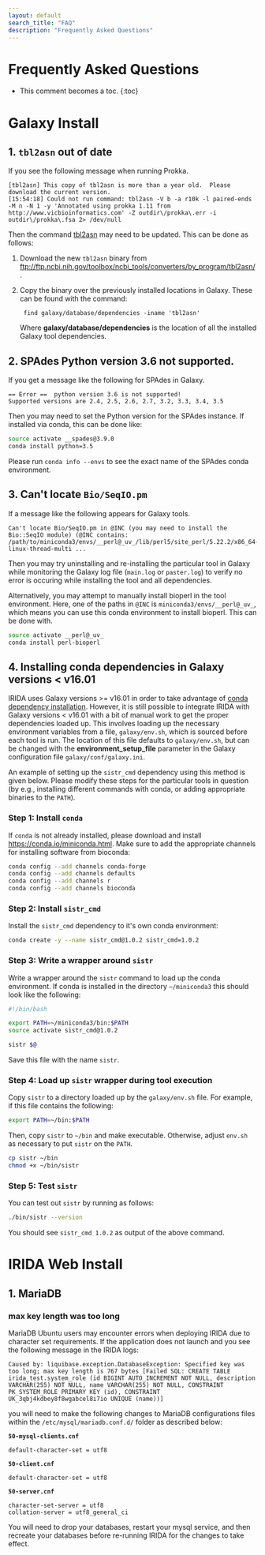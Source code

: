 ```yaml
---
layout: default
search_title: "FAQ"
description: "Frequently Asked Questions"
---
```


# Frequently Asked Questions

* This comment becomes a toc.
{:toc}

# Galaxy Install

## 1. `tbl2asn` out of date

If you see the following message when running Prokka.

```
[tbl2asn] This copy of tbl2asn is more than a year old.  Please download the current version.
[15:54:18] Could not run command: tbl2asn -V b -a r10k -l paired-ends -M n -N 1 -y 'Annotated using prokka 1.11 from http://www.vicbioinformatics.com' -Z outdir\/prokka\.err -i outdir\/prokka\.fsa 2> /dev/null
```

Then the command [tbl2asn](//www.ncbi.nlm.nih.gov/genbank/tbl2asn2/) may need to be updated.  This can be done as follows:

1. Download the new `tbl2asn` binary from <ftp://ftp.ncbi.nih.gov/toolbox/ncbi_tools/converters/by_program/tbl2asn/>.
2. Copy the binary over the previously installed locations in Galaxy.  These can be found with the command:

        find galaxy/database/dependencies -iname 'tbl2asn'

    Where **galaxy/database/dependencies** is the location of all the installed Galaxy tool dependencies.

## 2. SPAdes Python version 3.6 not supported.

If you get a message like the following for SPAdes in Galaxy.

```
== Error ==  python version 3.6 is not supported!
Supported versions are 2.4, 2.5, 2.6, 2.7, 3.2, 3.3, 3.4, 3.5
```

Then you may need to set the Python version for the SPAdes instance.  If installed via conda, this can be done like:

```bash
source activate __spades@3.9.0
conda install python=3.5
```

Please run `conda info --envs` to see the exact name of the SPAdes conda environment.

## 3. Can't locate `Bio/SeqIO.pm`

If a message like the following appears for Galaxy tools.

```
Can't locate Bio/SeqIO.pm in @INC (you may need to install the Bio::SeqIO module) (@INC contains: /path/to/miniconda3/envs/__perl@_uv_/lib/perl5/site_perl/5.22.2/x86_64-linux-thread-multi ...
```

Then you may try uninstalling and re-installing the particular tool in Galaxy while monitoring the Galaxy log file (`main.log` or `paster.log`) to verify no error is occuring while installing the tool and all dependencies.

Alternatively, you may attempt to manually install bioperl in the tool environment.  Here, one of the paths in `@INC` is `miniconda3/envs/__perl@_uv_`, which means you can use this conda environment to install bioperl.  This can be done with.

```bash
source activate __perl@_uv_
conda install perl-bioperl
```

## 4. Installing conda dependencies in Galaxy versions < v16.01

IRIDA uses Galaxy versions >= v16.01 in order to take advantage of [conda dependency installation](https://docs.galaxyproject.org/en/master/admin/conda_faq.html).  However, it is still possible to integrate IRIDA with Galaxy versions < v16.01 with a bit of manual work to get the proper dependencies loaded up.  This involves loading up the necessary environment variables from a file, `galaxy/env.sh`, which is sourced before each tool is run.  The location of this file defaults to `galaxy/env.sh`, but can be changed with the **environment_setup_file** parameter in the Galaxy configuration file `galaxy/conf/galaxy.ini`.

An example of setting up the `sistr_cmd` dependency using this method is given below.  Please modify these steps for the particular tools in question (by e.g., installing different commands with conda, or adding appropriate binaries to the `PATH`).

### Step 1: Install `conda`

If `conda` is not already installed, please download and install <https://conda.io/miniconda.html>. Make sure to add the appropriate channels for installing software from bioconda:

```bash
conda config --add channels conda-forge
conda config --add channels defaults
conda config --add channels r
conda config --add channels bioconda
```

### Step 2: Install `sistr_cmd`

Install the `sistr_cmd` dependency to it's own conda environment:

```bash
conda create -y --name sistr_cmd@1.0.2 sistr_cmd=1.0.2
```

### Step 3: Write a wrapper around `sistr`

Write a wrapper around the `sistr` command to load up the conda environment.  If conda is installed in the directory `~/miniconda3` this should look like the following:

```bash
#!/bin/bash

export PATH=~/miniconda3/bin:$PATH
source activate sistr_cmd@1.0.2

sistr $@
```

Save this file with the name `sistr`.

### Step 4: Load up `sistr` wrapper during tool execution

Copy `sistr` to a directory loaded up by the `galaxy/env.sh` file.  For example, if this file contains the following:

```bash
export PATH=~/bin:$PATH
```

Then, copy `sistr` to `~/bin` and make executable.  Otherwise, adjust `env.sh` as necessary to put `sistr` on the `PATH`.

```bash
cp sistr ~/bin
chmod +x ~/bin/sistr
```

### Step 5: Test `sistr`

You can test out `sistr` by running as follows:

```bash
./bin/sistr --version
```

You should see `sistr_cmd 1.0.2` as output of the above command.

# IRIDA Web Install

## 1. MariaDB

### max key length was too long

MariaDB Ubuntu users may encounter errors when deploying IRIDA due to character set requirements. If the application does not launch and you see the following message in the IRIDA logs: 

```
Caused by: liquibase.exception.DatabaseException: Specified key was too long; max key length is 767 bytes [Failed SQL: CREATE TABLE irida_test.system_role (id BIGINT AUTO_INCREMENT NOT NULL, description VARCHAR(255) NOT NULL, name VARCHAR(255) NOT NULL, CONSTRAINT PK_SYSTEM_ROLE PRIMARY KEY (id), CONSTRAINT UK_3qbj4kdbey8f8wgabcel8i7io UNIQUE (name))]
```

you will need to make the following changes to MariaDB configurations files within the `/etc/mysql/mariadb.conf.d/` folder as described below:

__`50-mysql-clients.cnf`__

```
default-character-set = utf8
```

__`50-client.cnf`__

```
default-character-set = utf8
```

__`50-server.cnf`__

```
character-set-server = utf8
collation-server = utf8_general_ci
```

You will need to drop your databases, restart your mysql service, and then recreate your databases before re-running IRIDA for the changes to take effect.
